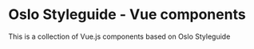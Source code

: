 # Oslo Styleguide - Vue components
This is a collection of Vue.js components based on Oslo Styleguide
